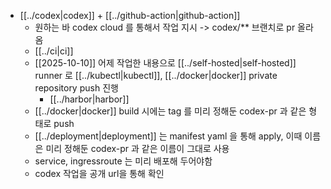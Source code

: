 - [[../codex|codex]] + [[../github-action|github-action]]
  - 원하는 바 codex cloud 를 통해서 작업 지시 -> codex/** 브랜치로 pr 올라옴
  - [[../ci|ci]]
  - [[2025-10-10]] 어제 작업한 내용으로 [[../self-hosted|self-hosted]] runner 로 [[../kubectl|kubectl]], [[../docker|docker]] private repository push 진행
    + [[../harbor|harbor]]
  - [[../docker|docker]] build 시에는 tag 를 미리 정해둔 codex-pr 과 같은 형태로 push
  - [[../deployment|deployment]] 는 manifest yaml 을 통해 apply, 이때 이름은 미리 정해둔 codex-pr 과 같은 이름이 그대로 사용
  - service, ingressroute 는 미리 배포해 두어야함
  - codex 작업을 공개 url을 통해 확인
